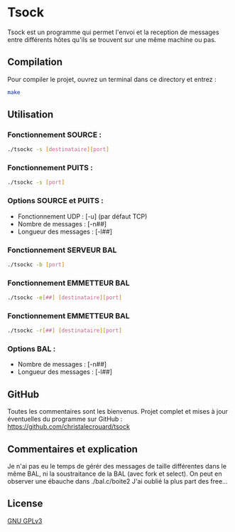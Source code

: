 # Tsock

Tsock est un programme qui permet l'envoi et la reception de messages entre différents hôtes qu'ils se trouvent sur une même machine ou pas.

## Compilation

Pour compiler le projet, ouvrez un terminal dans ce directory et entrez :

```bash
make
```

## Utilisation

### Fonctionnement SOURCE :
```bash
./tsockc -s [destinataire][port]
```

### Fonctionnement PUITS :
```bash
./tsockc -s [port]
```

### Options SOURCE et PUITS :
 - Fonctionnement UDP : [-u] (par défaut TCP)
 - Nombre de messages : [-n##]
 - Longueur des messages : [-l##]

### Fonctionnement SERVEUR BAL
```bash
./tsockc -b [port]
```

### Fonctionnement EMMETTEUR BAL
```bash
./tsockc -e[##] [destinataire][port]
```

### Fonctionnement EMMETTEUR BAL
```bash
./tsockc -r[##] [destinataire][port]
```
### Options BAL :
 - Nombre de messages : [-n##]
 - Longueur des messages : [-l##]

## GitHub

Toutes les commentaires sont les bienvenus.
Projet complet et mises à jour éventuelles du programme sur GitHub : https://github.com/christalecrouard/tsock

## Commentaires et explication
Je n'ai pas eu le temps de gérér des messages de taille différentes dans le même BAL, ni la soustraitance de la BAL (avec fork et select).
On peut en observer une ébauche dans ./bal.c/boite2
J'ai oublié la plus part des free...


## License
[GNU GPLv3](https://choosealicense.com/licenses/gpl-3.0/)



